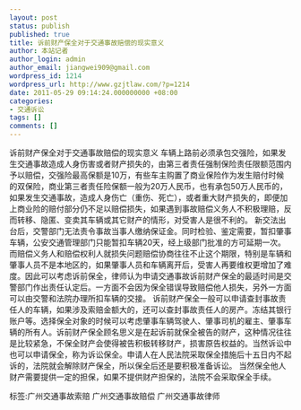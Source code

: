 ```yaml
---
layout: post
status: publish
published: true
title: 诉前财产保全对于交通事故赔偿的现实意义
author: 本站记者
author_login: admin
author_email: jiangwei909@gmail.com
wordpress_id: 1214
wordpress_url: http://www.gzjtlaw.com/?p=1214
date: 2011-05-29 09:14:24.000000000 +08:00
categories:
- 交通诉讼
tags: []
comments: []
---
```

诉前财产保全对于交通事故赔偿的现实意义 车辆上路前必须承包交强险，如果发生交通事故造成人身伤害或者财产损失的，由第三者责任强制保险责任限额范围内予以赔偿，交强险最高保额是10万，有些车主购置了商业保险作为发生赔付时候的双保险，商业第三者责任险保额一般为20万人民币，也有承包50万人民币的，如果发生交通事故，造成人身伤亡（重伤、死亡），或者重大财产损失的，即便加上商业险的赔付部分仍不足以赔偿损失，如果遇到事故赔偿义务人不积极理赔，反而转移、隐匿、变卖其车辆或其它财产的情形，对受害人是很不利的。 新交法出台后，交警部门无法责令事故当事人缴纳保证金。同时检验、鉴定需要，暂扣肇事车辆，公安交通管理部门只能暂扣车辆20天，经上级部门批准的方可延期一次。而赔偿义务人和赔偿权利人就损失问题赔偿协商往往不止这个期限，特别是车辆和肇事人员不是本地区的，如果肇事人员和车辆离开后，受害人再要维权更增加了难度。因此可以考虑诉前保全，律师认为申请交通事故诉前财产保全的最适时间是交警部门作出责任认定后。一方面不会因为保全错误导致赔偿他人损失，另外一方面可以由交警和法院办理所扣车辆的交接。 诉前财产保全一般可以申请查封事故责任人的车辆，如果涉及索赔金额大的，还可以查封事故责任人的房产。冻结其银行账户等。选择保全对象的时候可以考虑肇事车辆驾驶人、肇事司机的雇主、肇事车辆的所有人。诉前财产保全顾名思义是在起诉前就保全被告的财产，这种情况往往是比较紧急，不保全财产会使得被告积极转移财产，损害原告权益的。当然诉讼中也可以申请保全，称为诉讼保全。申请人在人民法院采取保全措施后十五日内不起诉的，法院就会解除财产保全，所以保全后还是要积极准备诉讼。 当然保全他人财产需要提供一定的担保，如果不提供财产担保的，法院不会采取保全手续。标签:广州交通事故索赔 广州交通事故赔偿 广州交通事故律师
